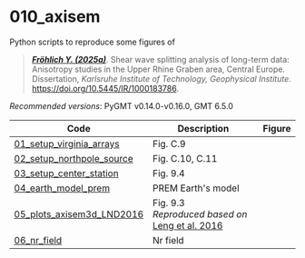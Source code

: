 # 010_axisem

Python scripts to reproduce some figures of

> [**_Fröhlich Y. (2025a)_**](https://doi.org/10.5445/IR/1000183786).
> Shear wave splitting analysis of long-term data: Anisotropy studies in the Upper Rhine Graben area, Central Europe.
> Dissertation, *Karlsruhe Institute of Technology, Geophysical Institute*.
> https://doi.org/10.5445/IR/1000183786.

_Recommended versions_: PyGMT v0.14.0-v0.16.0, GMT 6.5.0

| Code | Description | Figure |
| --- | --- | --- |
| [01_setup_virginia_arrays](https://github.com/yvonnefroehlich/GMT_PyGMT_plotting/tree/main/010_axisem/01_setup_virginia_arrays)   | Fig. C.9           |  |
| [02_setup_northpole_source](https://github.com/yvonnefroehlich/GMT_PyGMT_plotting/tree/main/010_axisem/02_setup_northpole_source) | Fig. C.10, C.11    |  |
| [03_setup_center_station](https://github.com/yvonnefroehlich/GMT_PyGMT_plotting/tree/main/010_axisem/03_setup_center_station)     | Fig. 9.4           |  |
| [04_earth_model_prem](https://github.com/yvonnefroehlich/GMT_PyGMT_plotting/tree/main/010_axisem/04_earth_model_prem)             | PREM Earth's model |  |
| [05_plots_axisem3d_LND2016](https://github.com/yvonnefroehlich/GMT_PyGMT_plotting/tree/main/010_axisem/05_plots_axisem3d_LND2016) | Fig. 9.3 <br> _Reproduced based on_ [Leng et al. 2016](https://doi.org/10.1093/gji/ggw363) |  |
| [06_nr_field](https://github.com/yvonnefroehlich/GMT_PyGMT_plotting/tree/main/010_axisem/06_nr_field)                             | Nr field           |  |
